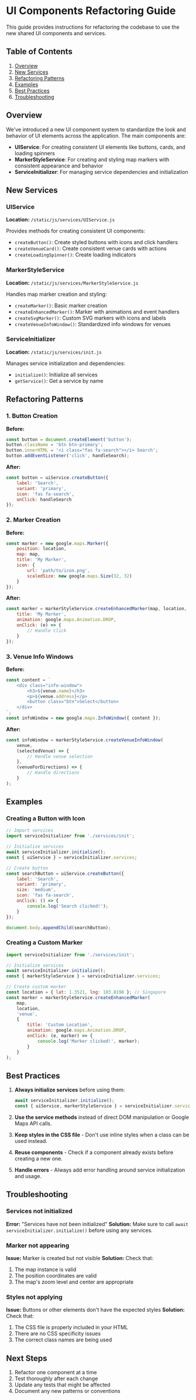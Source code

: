 # UI Components Refactoring Guide

This guide provides instructions for refactoring the codebase to use the new shared UI components and services.

## Table of Contents
1. [Overview](#overview)
2. [New Services](#new-services)
3. [Refactoring Patterns](#refactoring-patterns)
4. [Examples](#examples)
5. [Best Practices](#best-practices)
6. [Troubleshooting](#troubleshooting)

## Overview

We've introduced a new UI component system to standardize the look and behavior of UI elements across the application. The main components are:

- **UIService**: For creating consistent UI elements like buttons, cards, and loading spinners
- **MarkerStyleService**: For creating and styling map markers with consistent appearance and behavior
- **ServiceInitializer**: For managing service dependencies and initialization

## New Services

### UIService

**Location:** `/static/js/services/UIService.js`

Provides methods for creating consistent UI components:

- `createButton()`: Create styled buttons with icons and click handlers
- `createVenueCard()`: Create consistent venue cards with actions
- `createLoadingSpinner()`: Create loading indicators

### MarkerStyleService

**Location:** `/static/js/services/MarkerStyleService.js`

Handles map marker creation and styling:

- `createMarker()`: Basic marker creation
- `createEnhancedMarker()`: Marker with animations and event handlers
- `createSvgMarker()`: Custom SVG markers with icons and labels
- `createVenueInfoWindow()`: Standardized info windows for venues

### ServiceInitializer

**Location:** `/static/js/services/init.js`

Manages service initialization and dependencies:

- `initialize()`: Initialize all services
- `getService()`: Get a service by name

## Refactoring Patterns

### 1. Button Creation

**Before:**
```javascript
const button = document.createElement('button');
button.className = 'btn btn-primary';
button.innerHTML = '<i class="fas fa-search"></i> Search';
button.addEventListener('click', handleSearch);
```

**After:**
```javascript
const button = uiService.createButton({
    label: 'Search',
    variant: 'primary',
    icon: 'fas fa-search',
    onClick: handleSearch
});
```

### 2. Marker Creation

**Before:**
```javascript
const marker = new google.maps.Marker({
    position: location,
    map: map,
    title: 'My Marker',
    icon: {
        url: 'path/to/icon.png',
        scaledSize: new google.maps.Size(32, 32)
    }
});
```

**After:**
```javascript
const marker = markerStyleService.createEnhancedMarker(map, location, 'venue', {
    title: 'My Marker',
    animation: google.maps.Animation.DROP,
    onClick: (e) => {
        // Handle click
    }
});
```

### 3. Venue Info Windows

**Before:**
```javascript
const content = `
    <div class="info-window">
        <h3>${venue.name}</h3>
        <p>${venue.address}</p>
        <button class="btn">Select</button>
    </div>
`;
const infoWindow = new google.maps.InfoWindow({ content });
```

**After:**
```javascript
const infoWindow = markerStyleService.createVenueInfoWindow(
    venue,
    (selectedVenue) => {
        // Handle venue selection
    },
    (venueForDirections) => {
        // Handle directions
    }
);
```

## Examples

### Creating a Button with Icon

```javascript
// Import services
import serviceInitializer from './services/init';

// Initialize services
await serviceInitializer.initialize();
const { uiService } = serviceInitializer.services;

// Create button
const searchButton = uiService.createButton({
    label: 'Search',
    variant: 'primary',
    size: 'medium',
    icon: 'fas fa-search',
    onClick: () => {
        console.log('Search clicked!');
    }
});

document.body.appendChild(searchButton);
```

### Creating a Custom Marker

```javascript
import serviceInitializer from './services/init';

// Initialize services
await serviceInitializer.initialize();
const { markerStyleService } = serviceInitializer.services;

// Create custom marker
const location = { lat: 1.3521, lng: 103.8198 }; // Singapore
const marker = markerStyleService.createEnhancedMarker(
    map, 
    location, 
    'venue', 
    {
        title: 'Custom Location',
        animation: google.maps.Animation.DROP,
        onClick: (e, marker) => {
            console.log('Marker clicked!', marker);
        }
    }
);
```

## Best Practices

1. **Always initialize services** before using them:
   ```javascript
   await serviceInitializer.initialize();
   const { uiService, markerStyleService } = serviceInitializer.services;
   ```

2. **Use the service methods** instead of direct DOM manipulation or Google Maps API calls.

3. **Keep styles in the CSS file** - Don't use inline styles when a class can be used instead.

4. **Reuse components** - Check if a component already exists before creating a new one.

5. **Handle errors** - Always add error handling around service initialization and usage.

## Troubleshooting

### Services not initialized
**Error:** "Services have not been initialized"
**Solution:** Make sure to call `await serviceInitializer.initialize()` before using any services.

### Marker not appearing
**Issue:** Marker is created but not visible
**Solution:** Check that:
1. The map instance is valid
2. The position coordinates are valid
3. The map's zoom level and center are appropriate

### Styles not applying
**Issue:** Buttons or other elements don't have the expected styles
**Solution:** Check that:
1. The CSS file is properly included in your HTML
2. There are no CSS specificity issues
3. The correct class names are being used

## Next Steps

1. Refactor one component at a time
2. Test thoroughly after each change
3. Update any tests that might be affected
4. Document any new patterns or conventions
